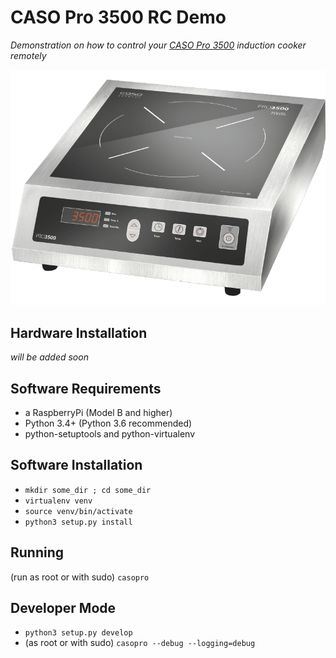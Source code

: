 # CASO Pro 3500 RC Demo
_Demonstration on how to control your [CASO Pro
3500](http://www.caso-germany.com/produkte/induktion/mobile-einzelkochfelder/detail/pro-3500/) induction cooker remotely_

![casopro3500](static/img/casopro.png)

## Hardware Installation
_will be added soon_


## Software Requirements
* a RaspberryPi (Model B and higher)
* Python 3.4+ (Python 3.6 recommended)
* python-setuptools and python-virtualenv

## Software Installation
* ``mkdir some_dir ; cd some_dir``
* ``virtualenv venv``
* ``source venv/bin/activate``
* ``python3 setup.py install``

## Running
(run as root or with sudo) ``casopro``

## Developer Mode
* ``python3 setup.py develop``
* (as root or with sudo) ``casopro --debug --logging=debug``


